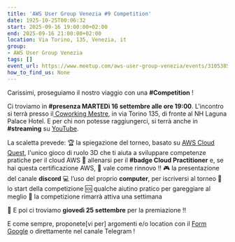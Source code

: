 ```yaml
---
title: 'AWS User Group Venezia #9 Competition'
date: 1925-10-25T00:06:32
start: 2025-09-16 19:00:00+02:00
end: 2025-09-16 21:00:00+02:00
location: Via Torino, 135, Venezia, it
group:
- AWS User Group Venezia
tags: []
event_url: https://www.meetup.com/aws-user-group-venezia/events/310538528/
how_to_find_us: None
---
```



Carissimi, proseguiamo il nostro viaggio con una **#Competition** !

Ci troviamo in **#presenza MARTEDì 16 settembre alle ore 19:00**.
L'incontro si terrà presso il[ Coworking Mestre](https://www.coworkingmestre.it/), in via Torino 135, di fronte al NH Laguna Palace Hotel. E per chi non potesse raggiungerci, si terrà anche in **#streaming** su [YouTube](https://www.youtube.com/watch?v=GB4eUm1p5b8).

La scaletta prevede:
🏆 la spiegazione del torneo, basato su [AWS Cloud Quest](https://aws.amazon.com/training/digital/aws-cloud-quest/), l'unico gioco di ruolo 3D che ti aiuta a sviluppare competenze pratiche per il cloud AWS
🏅 allenarsi per il **#badge Cloud Practitioner** e, se hai questa certificazione AWS, 🔄 vale come rinnovo ‼️
🎮 la presentazione del canale **discord**
💻 l’uso del proprio **computer**, per iscriversi al torneo
🚦 lo start della competizione
🆘 qualche aiutino pratico per gareggiare al meglio
🏁 la competizione rimarrà attiva una settimana

👕 E poi ci troviamo **giovedì 25 settembre** per la premiazione ‼️

E come sempre, proponete[vi per] argomenti e/o location con il [Form Google](https://forms.gle/1JdE6YWPbo6phuLe8) o direttamente nel canale Telegram !
